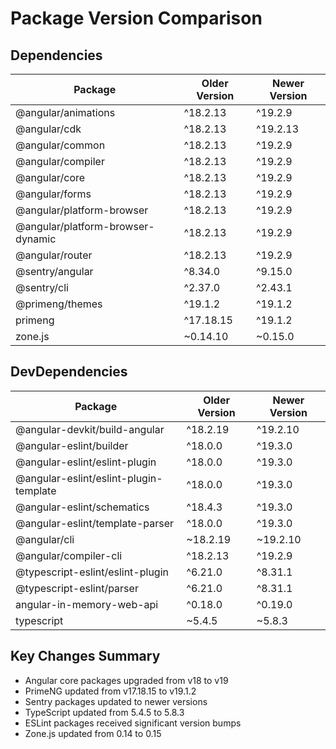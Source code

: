 # Package Version Comparison

## Dependencies

| Package | Older Version | Newer Version |
|---------|--------------|--------------|
| @angular/animations | ^18.2.13 | ^19.2.9 |
| @angular/cdk | ^18.2.13 | ^19.2.13 |
| @angular/common | ^18.2.13 | ^19.2.9 |
| @angular/compiler | ^18.2.13 | ^19.2.9 |
| @angular/core | ^18.2.13 | ^19.2.9 |
| @angular/forms | ^18.2.13 | ^19.2.9 |
| @angular/platform-browser | ^18.2.13 | ^19.2.9 |
| @angular/platform-browser-dynamic | ^18.2.13 | ^19.2.9 |
| @angular/router | ^18.2.13 | ^19.2.9 |
| @sentry/angular | ^8.34.0 | ^9.15.0 |
| @sentry/cli | ^2.37.0 | ^2.43.1 |
| @primeng/themes | ^19.1.2 | ^19.1.2 |
| primeng | ^17.18.15 | ^19.1.2 |
| zone.js | ~0.14.10 | ~0.15.0 |

## DevDependencies

| Package | Older Version | Newer Version |
|---------|--------------|--------------|
| @angular-devkit/build-angular | ^18.2.19 | ^19.2.10 |
| @angular-eslint/builder | ^18.0.0 | ^19.3.0 |
| @angular-eslint/eslint-plugin | ^18.0.0 | ^19.3.0 |
| @angular-eslint/eslint-plugin-template | ^18.0.0 | ^19.3.0 |
| @angular-eslint/schematics | ^18.4.3 | ^19.3.0 |
| @angular-eslint/template-parser | ^18.0.0 | ^19.3.0 |
| @angular/cli | ~18.2.19 | ~19.2.10 |
| @angular/compiler-cli | ^18.2.13 | ^19.2.9 |
| @typescript-eslint/eslint-plugin | ^6.21.0 | ^8.31.1 |
| @typescript-eslint/parser | ^6.21.0 | ^8.31.1 |
| angular-in-memory-web-api | ^0.18.0 | ^0.19.0 |
| typescript | ~5.4.5 | ~5.8.3 |

## Key Changes Summary

- Angular core packages upgraded from v18 to v19
- PrimeNG updated from v17.18.15 to v19.1.2
- Sentry packages updated to newer versions
- TypeScript updated from 5.4.5 to 5.8.3
- ESLint packages received significant version bumps
- Zone.js updated from 0.14 to 0.15

